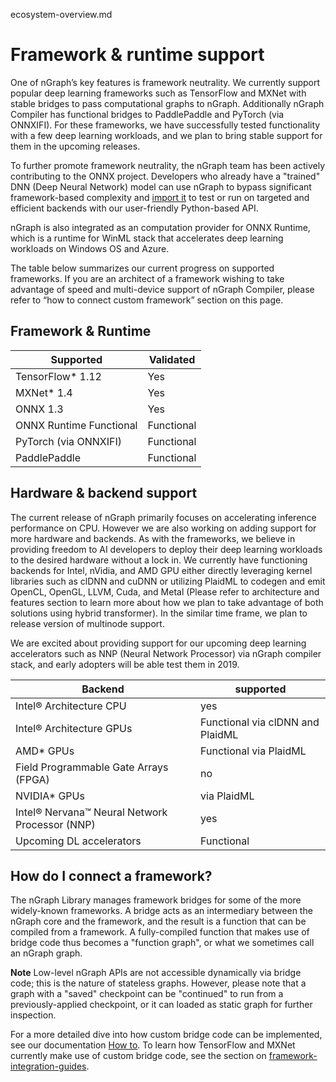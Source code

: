 ecosystem-overview.md


# Framework & runtime support

One of nGraph’s key features is framework neutrality. We currently support 
popular deep learning frameworks such as TensorFlow and MXNet with stable 
bridges to pass computational graphs to nGraph. Additionally nGraph 
Compiler has functional bridges to PaddlePaddle and PyTorch (via ONNXIFI). 
For these frameworks, we have successfully tested functionality with a few 
deep learning workloads, and we plan to bring stable support for them in the 
upcoming releases. 

To further promote framework neutrality, the nGraph team has been actively 
contributing to the ONNX project. Developers who already have a "trained" 
DNN (Deep Neural Network) model can use nGraph to bypass significant 
framework-based complexity and [import it] to test or run on targeted and 
efficient backends with our user-friendly Python-based API.

nGraph is also integrated as an computation provider for ONNX Runtime, 
which is a runtime for WinML stack that accelerates deep learning workloads 
on Windows OS and Azure. 

The table below summarizes our current progress on supported frameworks. 
If you are an architect of a framework wishing to take advantage of speed 
and multi-device support of nGraph Compiler, please refer to “how to 
connect custom framework” section on this page. 



## Framework & Runtime


|  Supported                 | Validated 
|----------------------------|----------------------------------------
| TensorFlow* 1.12           | Yes
| MXNet* 1.4                 | Yes
| ONNX 1.3                   | Yes
| ONNX Runtime  Functional   | Functional
| PyTorch (via ONNXIFI)      | Functional
| PaddlePaddle               | Functional



## Hardware & backend support

The current release of nGraph primarily focuses on accelerating inference 
performance on CPU. However we are also working on adding support for more 
hardware and backends. As with the frameworks, we believe in providing 
freedom to AI developers to deploy their deep learning workloads to the 
desired hardware without a lock in. We currently have functioning backends 
for Intel, nVidia, and AMD GPU either directly leveraging kernel libraries 
such as clDNN and cuDNN or utilizing PlaidML to codegen and emit OpenCL, 
OpenGL, LLVM, Cuda, and Metal (Please refer to architecture and features 
section to learn more about how we plan to take advantage of both solutions 
using hybrid transformer).  In the similar time frame, we plan to release 
version of multinode support. 

We are excited about providing support for our upcoming deep learning 
accelerators such as NNP (Neural Network Processor) via nGraph compiler 
stack, and early adopters will be able test them in 2019. 


| Backend                                       | supported         
|-----------------------------------------------|-------------------
| Intel® Architecture CPU                       | yes               
| Intel® Architecture GPUs                      | Functional via clDNN and PlaidML      
| AMD* GPUs                                     | Functional via PlaidML 
| Field Programmable Gate Arrays (FPGA)         | no                
| NVIDIA* GPUs                                  | via PlaidML        
| Intel® Nervana™ Neural Network Processor (NNP)| yes               
| Upcoming DL accelerators                      | Functional      





## How do I connect a framework?

The nGraph Library manages framework bridges for some of the more widely-known 
frameworks. A bridge acts as an intermediary between the nGraph core and the 
framework, and the result is a function that can be compiled from a framework. 
A fully-compiled function that makes use of bridge code thus becomes a "function 
graph", or what we sometimes call an nGraph graph.

**Note** Low-level nGraph APIs are not accessible dynamically via bridge code; 
this is the nature of stateless graphs. However, please note that a graph with 
a "saved" checkpoint can be "continued" to run from a previously-applied 
checkpoint, or it can loaded as static graph for further inspection.

For a more detailed dive into how custom bridge code can be implemented, see our 
documentation [How to]. To learn how TensorFlow and MXNet currently make use of 
custom bridge code, see the section on [framework-integration-guides].



[import it]: http://ngraph.nervanasys.com/docs/latest/howto/import.html
[How to]: https://ngraph.nervanasys.com/docs/latest/howto/index.html
[framework-integration-guides]: http://ngraph.nervanasys.com/docs/latest/framework-integration-guides.html
